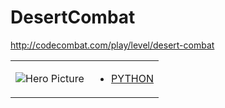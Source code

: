 # DesertCombat 

http://codecombat.com/play/level/desert-combat
<table>
<tr>
<td>

![Hero Picture](hero.png?raw=true "Hero Picture")

</td>
<td>
<ul>
<li>

[PYTHON](DesertCombat.py)

</li>
</td>
</tr>
<table>